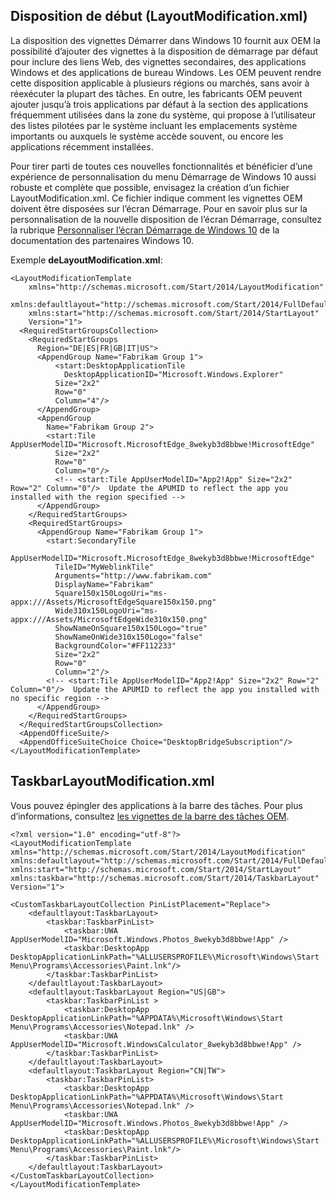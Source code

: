 ## Disposition de début (LayoutModification.xml)

La disposition des vignettes Démarrer dans Windows 10 fournit aux OEM la possibilité d’ajouter des vignettes à la disposition de démarrage par défaut pour inclure des liens Web, des vignettes secondaires, des applications Windows et des applications de bureau Windows. Les OEM peuvent rendre cette disposition applicable à plusieurs régions ou marchés, sans avoir à réexécuter la plupart des tâches. En outre, les fabricants OEM peuvent ajouter jusqu’à trois applications par défaut à la section des applications fréquemment utilisées dans la zone du système, qui propose à l’utilisateur des listes pilotées par le système incluant les emplacements système importants ou auxquels le système accède souvent, ou encore les applications récemment installées.

Pour tirer parti de toutes ces nouvelles fonctionnalités et bénéficier d’une expérience de personnalisation du menu Démarrage de Windows 10 aussi robuste et complète que possible, envisagez la création d’un fichier LayoutModification.xml. Ce fichier indique comment les vignettes OEM doivent être disposées sur l’écran Démarrage. Pour en savoir plus sur la personnalisation de la nouvelle disposition de l’écran Démarrage, consultez la rubrique [Personnaliser l’écran Démarrage de Windows 10](https://learn.microsoft.com/fr-fr/windows/configuration/windows-10-start-layout-options-and-policies) de la documentation des partenaires Windows 10.

Exemple **deLayoutModification.xml**:

```
<LayoutModificationTemplate
    xmlns="http://schemas.microsoft.com/Start/2014/LayoutModification"
    xmlns:defaultlayout="http://schemas.microsoft.com/Start/2014/FullDefaultLayout"
    xmlns:start="http://schemas.microsoft.com/Start/2014/StartLayout"
    Version="1">
  <RequiredStartGroupsCollection>
    <RequiredStartGroups
      Region="DE|ES|FR|GB|IT|US">
      <AppendGroup Name="Fabrikam Group 1">
          <start:DesktopApplicationTile
            DesktopApplicationID="Microsoft.Windows.Explorer" 
          Size="2x2" 
          Row="0" 
          Column="4"/>
      </AppendGroup>    
      <AppendGroup
        Name="Fabrikam Group 2">
        <start:Tile AppUserModelID="Microsoft.MicrosoftEdge_8wekyb3d8bbwe!MicrosoftEdge" 
          Size="2x2" 
          Row="0"
          Column="0"/>
          <!-- <start:Tile AppUserModelID="App2!App" Size="2x2" Row="2" Column="0"/>  Update the APUMID to reflect the app you installed with the region specified -->
      </AppendGroup>
    </RequiredStartGroups>
    <RequiredStartGroups>
      <AppendGroup Name="Fabrikam Group 1">
        <start:SecondaryTile
          AppUserModelID="Microsoft.MicrosoftEdge_8wekyb3d8bbwe!MicrosoftEdge"
          TileID="MyWeblinkTile"
          Arguments="http://www.fabrikam.com"
          DisplayName="Fabrikam"
          Square150x150LogoUri="ms-appx:///Assets/MicrosoftEdgeSquare150x150.png"
          Wide310x150LogoUri="ms-appx:///Assets/MicrosoftEdgeWide310x150.png"
          ShowNameOnSquare150x150Logo="true"
          ShowNameOnWide310x150Logo="false"
          BackgroundColor="#FF112233"
          Size="2x2"
          Row="0"
          Column="2"/>
        <!-- <start:Tile AppUserModelID="App2!App" Size="2x2" Row="2" Column="0"/>  Update the APUMID to reflect the app you installed with no specific region -->
      </AppendGroup>    
    </RequiredStartGroups>
  </RequiredStartGroupsCollection> 
  <AppendOfficeSuite/>
  <AppendOfficeSuiteChoice Choice="DesktopBridgeSubscription"/>      
</LayoutModificationTemplate>
```

[](https://learn.microsoft.com/fr-fr/windows-hardware/manufacture/desktop/oem-deployment-of-windows-desktop-editions-sample-scripts?preserve-view=true&view=windows-10#taskbarlayoutmodificationxml)

## TaskbarLayoutModification.xml

Vous pouvez épingler des applications à la barre des tâches. Pour plus d’informations, consultez [les vignettes de la barre des tâches OEM](https://learn.microsoft.com/fr-fr/windows-hardware/customize/desktop/customize-the-taskbar).

```
<?xml version="1.0" encoding="utf-8"?>
<LayoutModificationTemplate
xmlns="http://schemas.microsoft.com/Start/2014/LayoutModification"
xmlns:defaultlayout="http://schemas.microsoft.com/Start/2014/FullDefaultLayout"
xmlns:start="http://schemas.microsoft.com/Start/2014/StartLayout"
xmlns:taskbar="http://schemas.microsoft.com/Start/2014/TaskbarLayout"
Version="1">

<CustomTaskbarLayoutCollection PinListPlacement="Replace">
    <defaultlayout:TaskbarLayout>
        <taskbar:TaskbarPinList>
            <taskbar:UWA AppUserModelID="Microsoft.Windows.Photos_8wekyb3d8bbwe!App" />
            <taskbar:DesktopApp DesktopApplicationLinkPath="%ALLUSERSPROFILE%\Microsoft\Windows\Start Menu\Programs\Accessories\Paint.lnk"/>
        </taskbar:TaskbarPinList>
    </defaultlayout:TaskbarLayout>
    <defaultlayout:TaskbarLayout Region="US|GB">
        <taskbar:TaskbarPinList >
            <taskbar:DesktopApp DesktopApplicationLinkPath="%APPDATA%\Microsoft\Windows\Start Menu\Programs\Accessories\Notepad.lnk" />
            <taskbar:UWA AppUserModelID="Microsoft.WindowsCalculator_8wekyb3d8bbwe!App" />
        </taskbar:TaskbarPinList>
    </defaultlayout:TaskbarLayout>
    <defaultlayout:TaskbarLayout Region="CN|TW">
        <taskbar:TaskbarPinList>
            <taskbar:DesktopApp DesktopApplicationLinkPath="%APPDATA%\Microsoft\Windows\Start Menu\Programs\Accessories\Notepad.lnk" />
            <taskbar:UWA AppUserModelID="Microsoft.Windows.Photos_8wekyb3d8bbwe!App" />
            <taskbar:DesktopApp DesktopApplicationLinkPath="%ALLUSERSPROFILE%\Microsoft\Windows\Start Menu\Programs\Accessories\Paint.lnk"/>
        </taskbar:TaskbarPinList>
    </defaultlayout:TaskbarLayout>
</CustomTaskbarLayoutCollection>
</LayoutModificationTemplate>
```